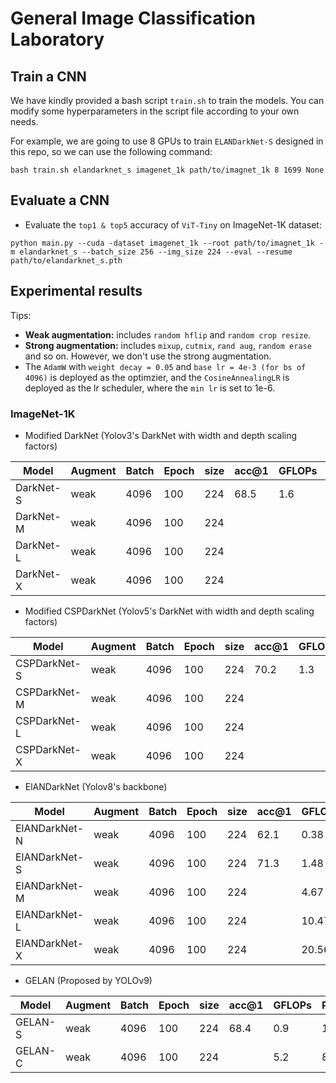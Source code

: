 # General Image Classification Laboratory


## Train a CNN
We have kindly provided a bash script `train.sh` to train the models. You can modify some hyperparameters in the script file according to your own needs.

For example, we are going to use 8 GPUs to train `ELANDarkNet-S` designed in this repo, so we can use the following command:

```Shell
bash train.sh elandarknet_s imagenet_1k path/to/imagnet_1k 8 1699 None
```

## Evaluate a CNN
- Evaluate the `top1 & top5` accuracy of `ViT-Tiny` on ImageNet-1K dataset:
```Shell
python main.py --cuda -dataset imagenet_1k --root path/to/imagnet_1k -m elandarknet_s --batch_size 256 --img_size 224 --eval --resume path/to/elandarknet_s.pth
```


## Experimental results
Tips:
- **Weak augmentation:** includes `random hflip` and `random crop resize`.
- **Strong augmentation:** includes `mixup`, `cutmix`, `rand aug`, `random erase` and so on. However, we don't use the strong augmentation.
- The `AdamW` with `weight decay = 0.05` and `base lr = 4e-3 (for bs of 4096)` is deployed as the optimzier, and the `CosineAnnealingLR` is deployed as the lr scheduler, where the `min lr` is set to 1e-6.

### ImageNet-1K
* Modified DarkNet (Yolov3's DarkNet with width and depth scaling factors)

|    Model      | Augment | Batch | Epoch | size | acc@1 | GFLOPs | Params |  Weight |
|---------------|---------|-------|-------|------|-------|--------|--------|---------|
| DarkNet-S     |   weak  |  4096 |  100  | 224  |  68.5 |  1.6   |  4.6 M | [ckpt](https://github.com/yjh0410/ICLab/releases/download/in1k_pretrained/darknet_s_in1k_68.5.pth) |
| DarkNet-M     |   weak  |  4096 |  100  | 224  |       |        |        |  |
| DarkNet-L     |   weak  |  4096 |  100  | 224  |       |        |        |  |
| DarkNet-X     |   weak  |  4096 |  100  | 224  |       |        |        |  |

* Modified CSPDarkNet (Yolov5's DarkNet with width and depth scaling factors)

|    Model      | Augment | Batch | Epoch | size | acc@1 | GFLOPs | Params |  Weight |
|---------------|---------|-------|-------|------|-------|--------|--------|---------|
| CSPDarkNet-S  |   weak  |  4096 |  100  | 224  |  70.2 |  1.3   | 4.0 M  | [ckpt](https://github.com/yjh0410/ICLab/releases/download/in1k_pretrained/cspdarknet_s_in1k_70.2.pth) |
| CSPDarkNet-M  |   weak  |  4096 |  100  | 224  |       |        |        |  |
| CSPDarkNet-L  |   weak  |  4096 |  100  | 224  |       |        |        |  |
| CSPDarkNet-X  |   weak  |  4096 |  100  | 224  |       |        |        |  |

* ElANDarkNet (Yolov8's backbone)

|         Model          | Augment | Batch | Epoch | size | acc@1 | GFLOPs | Params  |  Weight |
|------------------------|---------|-------|-------|------|-------|--------|---------|---------|
| ElANDarkNet-N      |   weak  |  4096 |  100  | 224  |  62.1 |  0.38  | 1.36 M  | [ckpt](https://github.com/yjh0410/ICLab/releases/download/in1k_pretrained/elandarknet_n_in1k_62.1.pth) |
| ElANDarkNet-S      |   weak  |  4096 |  100  | 224  |  71.3 |  1.48  | 4.94 M  | [ckpt](https://github.com/yjh0410/ICLab/releases/download/in1k_pretrained/elandarknet_s_in1k_71.3.pth) |
| ElANDarkNet-M      |   weak  |  4096 |  100  | 224  |       |  4.67  | 11.60 M |  |
| ElANDarkNet-L      |   weak  |  4096 |  100  | 224  |       |  10.47 | 19.66 M |  |
| ElANDarkNet-X      |   weak  |  4096 |  100  | 224  |       |  20.56 | 37.86 M |  |


* GELAN (Proposed by YOLOv9)

|     Model     | Augment | Batch | Epoch | size | acc@1 | GFLOPs | Params  |  Weight |
|---------------|---------|-------|-------|------|-------|--------|---------|---------|
| GELAN-S       |   weak  |  4096 |  100  | 224  | 68.4  |  0.9   | 1.9 M   | [ckpt](https://github.com/yjh0410/ICLab/releases/download/in1k_pretrained/gelan_s_in1k_68.4.pth) |
| GELAN-C       |   weak  |  4096 |  100  | 224  |   |  5.2   | 8.8 M   | [ckpt]()|
